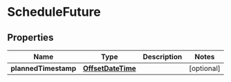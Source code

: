 
# ScheduleFuture

## Properties
Name | Type | Description | Notes
------------ | ------------- | ------------- | -------------
**plannedTimestamp** | [**OffsetDateTime**](OffsetDateTime.md) |  |  [optional]



